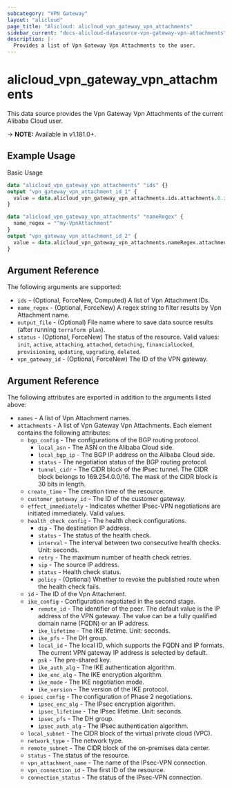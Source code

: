 ```yaml
---
subcategory: "VPN Gateway"
layout: "alicloud"
page_title: "Alicloud: alicloud_vpn_gateway_vpn_attachments"
sidebar_current: "docs-alicloud-datasource-vpn-gateway-vpn-attachments"
description: |-
  Provides a list of Vpn Gateway Vpn Attachments to the user.
---
```


# alicloud\_vpn\_gateway\_vpn\_attachments

This data source provides the Vpn Gateway Vpn Attachments of the current Alibaba Cloud user.

-> **NOTE:** Available in v1.181.0+.

## Example Usage

Basic Usage

```terraform
data "alicloud_vpn_gateway_vpn_attachments" "ids" {}
output "vpn_gateway_vpn_attachment_id_1" {
  value = data.alicloud_vpn_gateway_vpn_attachments.ids.attachments.0.id
}

data "alicloud_vpn_gateway_vpn_attachments" "nameRegex" {
  name_regex = "^my-VpnAttachment"
}
output "vpn_gateway_vpn_attachment_id_2" {
  value = data.alicloud_vpn_gateway_vpn_attachments.nameRegex.attachments.0.id
}
```

## Argument Reference

The following arguments are supported:

* `ids` - (Optional, ForceNew, Computed)  A list of Vpn Attachment IDs.
* `name_regex` - (Optional, ForceNew) A regex string to filter results by Vpn Attachment name.
* `output_file` - (Optional) File name where to save data source results (after running `terraform plan`).
* `status` - (Optional, ForceNew) The status of the resource. Valid values: `init`, `active`, `attaching`, `attached`, `detaching`, `financialLocked`, `provisioning`, `updating`, `upgrading`, `deleted`.
* `vpn_gateway_id` - (Optional, ForceNew) The ID of the VPN gateway.

## Argument Reference

The following attributes are exported in addition to the arguments listed above:

* `names` - A list of Vpn Attachment names.
* `attachments` - A list of Vpn Gateway Vpn Attachments. Each element contains the following attributes:
	* `bgp_config` - The configurations of the BGP routing protocol.
		* `local_asn` - The ASN on the Alibaba Cloud side.
		* `local_bgp_ip` - The BGP IP address on the Alibaba Cloud side.
		* `status` - The negotiation status of the BGP routing protocol.
		* `tunnel_cidr` - The CIDR block of the IPsec tunnel. The CIDR block belongs to 169.254.0.0/16. The mask of the CIDR block is 30 bits in length.
	* `create_time` - The creation time of the resource.
	* `customer_gateway_id` - The ID of the customer gateway.
	* `effect_immediately` - Indicates whether IPsec-VPN negotiations are initiated immediately. Valid values.
	* `health_check_config` - The health check configurations.
		* `dip` - The destination IP address.
		* `status` - The status of the health check.
		* `interval` - The interval between two consecutive health checks. Unit: seconds.
		* `retry` - The maximum number of health check retries.
		* `sip` - The source IP address.
		* `status` - Health check status.
		* `policy` - (Optional) Whether to revoke the published route when the health check fails.
	* `id` - The ID of the Vpn Attachment.
	* `ike_config` - Configuration negotiated in the second stage.
		* `remote_id` - The identifier of the peer. The default value is the IP address of the VPN gateway. The value can be a fully qualified domain name (FQDN) or an IP address.
		* `ike_lifetime` - The IKE lifetime. Unit: seconds.
		* `ike_pfs` - The DH group.
		* `local_id` - The local ID, which supports the FQDN and IP formats. The current VPN gateway IP address is selected by default.
		* `psk` - The pre-shared key.
		* `ike_auth_alg` - The IKE authentication algorithm.
		* `ike_enc_alg` - The IKE encryption algorithm.
		* `ike_mode` - The IKE negotiation mode.
		* `ike_version` - The version of the IKE protocol.
	* `ipsec_config` - The configuration of Phase 2 negotiations.
		* `ipsec_enc_alg` - The IPsec encryption algorithm.
		* `ipsec_lifetime` - The IPsec lifetime. Unit: seconds.
		* `ipsec_pfs` - The DH group.
		* `ipsec_auth_alg` - The IPsec authentication algorithm.
	* `local_subnet` - The CIDR block of the virtual private cloud (VPC).
	* `network_type` - The network type.
	* `remote_subnet` - The CIDR block of the on-premises data center.
	* `status` - The status of the resource.
	* `vpn_attachment_name` - The name of the IPsec-VPN connection.
	* `vpn_connection_id` - The first ID of the resource.
	* `connection_status` - The status of the IPsec-VPN connection. 